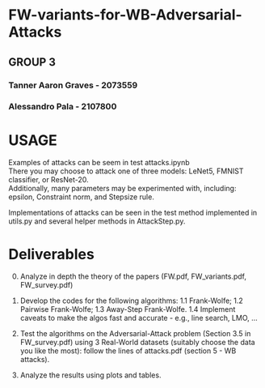 # FW-variants-for-WB-Adversarial-Attacks

## GROUP 3
### Tanner Aaron Graves - 2073559
### Alessandro Pala - 2107800


# USAGE
Examples of attacks can be seem in test attacks.ipynb  
There you may choose to attack one of three models: LeNet5, FMNIST classifier, or ResNet-20.  
Additionally, many parameters may be experimented with, including: epsilon, Constraint norm, and Stepsize rule.

Implementations of attacks can be seen in the test method implemented in utils.py and several helper methods in AttackStep.py.

# Deliverables
0. Analyze in depth the theory of the papers (FW.pdf, FW_variants.pdf, FW_survey.pdf)

1. Develop the codes for the following algorithms:
1.1 Frank-Wolfe;
1.2 Pairwise Frank-Wolfe;
1.3 Away-Step Frank-Wolfe.
1.4 Implement caveats to make the algos fast and accurate - e.g., line search, LMO, ... 

2. Test the algorithms on the Adversarial-Attack problem  (Section 3.5 in FW_survey.pdf) using 3 Real-World datasets (suitably choose the data you like the most): follow the lines of attacks.pdf (section 5  - WB attacks).

3. Analyze the results using plots and tables.
